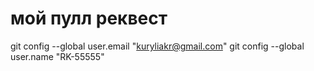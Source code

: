 # мой пулл реквест
git config --global user.email "kuryliakr@gmail.com"
  git config --global user.name "RK-55555"
